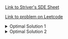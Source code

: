 [Link to Striver's SDE Sheet](https://takeuforward.org/interviews/strivers-sde-sheet-top-coding-interview-problems/)

[Link to problem on Leetcode](https://leetcode.com/problems/permutation-sequence/)



<details><summary>Optimal Solution 1</summary>

Optimal Solution 2: TC = `O(min(K, N! - K + 1) * N)`, SC = `O(1)`

* This is the brute method, we pass 2 parameters, depending on which is less, K or (N! - K + 1). <br>
* If the latter is less, we cycle through permutations from backward direction, else vice versa. <br>
* We keep a counter, which when equals K, returns the current string. <br>


Runtime: `622 ms`, faster than `5.87%`<br>
Memory Usage: `66.2 MB`, less than `5.02%`<br>


<details><summary>Clean Code</summary>

![](https://github.com/archishmanghos/code-images/blob/master/Leetcode/60-A.png)

</details>

</details>


<details><summary>Optimal Solution 2</summary>

Optimal Solution 2: TC = `O(N ^ 2)`, SC = `O(N + N)`

* Here we use some maths to reduce the complexity drastically. <br>
* For every position from [1 to N], we place numbers according to k dividing the search space in blocks. <br>
* For each position, the block number is given by [k / fact(N - i - 1)]. <br>
* We determine the block number and place the block numbered indexed integer in its space and reduce k by [k % fact(N - i - 1)]. We also deleted the integer from our vector which is being placed in this position. <br>
* We proceed with the above steps till there is only 1 integer in our vector. <br>


Runtime: `0 ms`, faster than `100.00%`<br>
Memory Usage: `6 MB`, less than `48.83%`<br>


<details><summary>Clean Code</summary>

![](https://github.com/archishmanghos/code-images/blob/master/Leetcode/60-B.png)

</details>

</details>